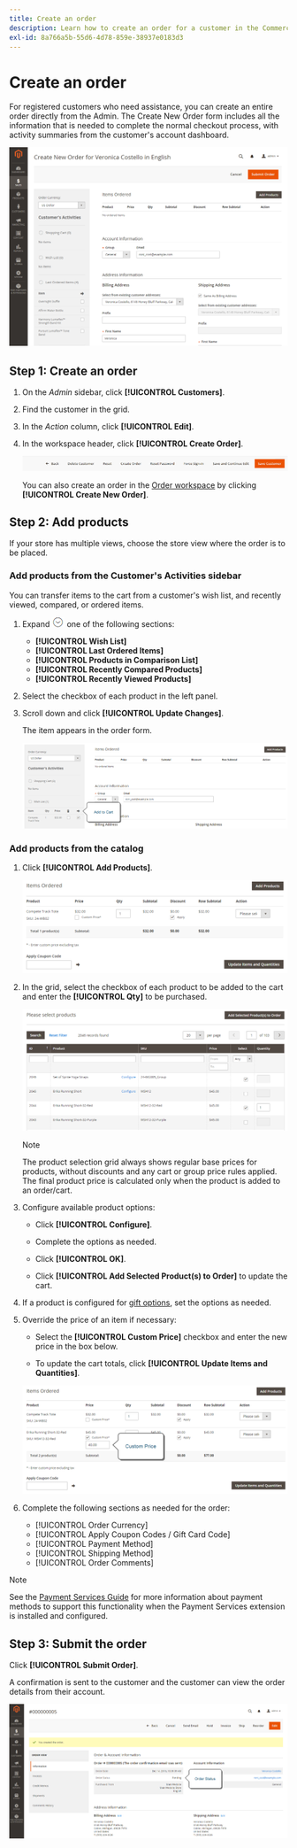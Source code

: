 ```yaml
---
title: Create an order
description: Learn how to create an order for a customer in the Commerce Admin.
exl-id: 8a766a5b-55d6-4d78-859e-38937e0183d3
---
```

# Create an order

For registered customers who need assistance, you can create an entire order directly from the Admin. The Create New Order form includes all the information that is needed to complete the normal checkout process, with activity summaries from the customer's account dashboard.

![Create an order for a customer](./assets/create-new-order.png)<!-- zoom -->

## Step 1: Create an order

1. On the _Admin_ sidebar, click **[!UICONTROL Customers]**.

1. Find the customer in the grid.

1. In the _Action_ column, click **[!UICONTROL Edit]**.

1. In the workspace header, click **[!UICONTROL Create Order]**.

   ![Workspace header](./assets/order-create-buttons.png)<!-- zoom -->

   You can also create an order in the [Order workspace](orders.md#orders-workspace) by clicking **[!UICONTROL Create New Order]**.

## Step 2: Add products

If your store has multiple views, choose the store view where the order is to be placed.

### Add products from the Customer's Activities sidebar

You can transfer items to the cart from a customer's wish list, and recently viewed, compared, or ordered items.

1. Expand ![Expansion selector](../assets/icon-display-expand.png) one of the following sections:

   - **[!UICONTROL Wish List]**
   - **[!UICONTROL Last Ordered Items]**
   - **[!UICONTROL Products in Comparison List]**
   - **[!UICONTROL Recently Compared Products]**
   - **[!UICONTROL Recently Viewed Products]**

1. Select the checkbox of each product in the left panel.

1. Scroll down and click **[!UICONTROL Update Changes]**.

   The item appears in the order form.

   ![Add to Cart](./assets/create-order-add-wishlist.png)<!-- zoom -->

### Add products from the catalog

1. Click **[!UICONTROL Add Products]**.

   ![Add Products](./assets/account-add-wishlist-product.png)<!-- zoom -->

1. In the grid, select the checkbox of each product to be added to the cart and enter the **[!UICONTROL Qty]** to be purchased.

   ![Select Products](./assets/create-order-from-catalog.png)<!-- zoom -->

   >[!NOTE]
   >
   >The product selection grid always shows regular base prices for products, without discounts and any cart or group price rules applied. The final product price is calculated only when the product is added to an order/cart.

1. Configure available product options:

   - Click **[!UICONTROL Configure]**.

   - Complete the options as needed.

   - Click **[!UICONTROL OK]**.

   - Click **[!UICONTROL Add Selected Product(s) to Order]** to update the cart.

1. If a product is configured for [gift options](../catalog/product-gift-options.md), set the options as needed.

1. Override the price of an item if necessary:

   - Select the **[!UICONTROL Custom Price]** checkbox and enter the new price in the box below.

   - To update the cart totals, click **[!UICONTROL Update Items and Quantities]**.

   ![Custom Price](./assets/create-order-custom-price.png)<!-- zoom -->

1. Complete the following sections as needed for the order:

   - [!UICONTROL Order Currency]
   - [!UICONTROL Apply Coupon Codes / Gift Card Code]
   - [!UICONTROL Payment Method]
   - [!UICONTROL Shipping Method]
   - [!UICONTROL Order Comments]

>[!NOTE]
>
>See the [Payment Services Guide](https://experienceleague.adobe.com/docs/commerce-merchant-services/payment-services/create-order.html) for more information about payment methods to support this functionality when the Payment Services extension is installed and configured.

## Step 3: Submit the order

Click **[!UICONTROL Submit Order]**.

A confirmation is sent to the customer and the customer can view the order details from their account.

![Order Created](./assets/create-order-submitted.png)<!-- zoom -->
